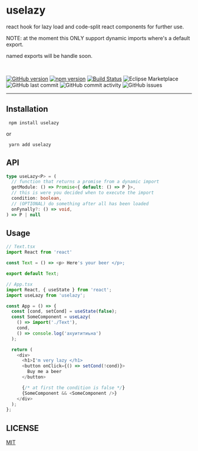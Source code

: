 # uselazy

react hook for lazy load and code-split react components for further use.

NOTE: at the moment this ONLY support dynamic imports where's a default export.

named exports will be handle soon.

<br />

[![GitHub version](https://badge.fury.io/gh/aneurysmjs%2Fuselazy.svg)](https://badge.fury.io/gh/aneurysmjs%2Fuselazy) [![npm version](https://badge.fury.io/js/react.svg)](https://badge.fury.io/js/react) [![Build Status](https://travis-ci.org/aneurysmjs/uselazy.png?branch=master)](https://travis-ci.org/aneurysmjs/uselazy) ![Eclipse Marketplace](https://img.shields.io/eclipse-marketplace/last-update/uselazy.svg) ![GitHub last commit](https://img.shields.io/github/last-commit/aneurysmjs/uselazy.svg) ![GitHub commit activity](https://img.shields.io/github/commit-activity/m/aneurysmjs/uselazy.svg) ![GitHub issues](https://img.shields.io/github/issues/aneurysmjs/uselazy.svg)

<hr />

## Installation

```
 npm install uselazy
```

or 

```
 yarn add uselazy
```

## API

```typescript 
type useLazy<P> = (
  // function that returns a promise from a dynamic import
  getModule: () => Promise<{ default: () => P }>, 
  // this is were you decided when to execute the import
  condition: boolean, 
  // (OPTIONAL) do something after all has been loaded
  onFynally?: () => void, 
) => P | null
```
## Usage

``` javascript
// Text.tsx
import React from 'react'

const Text = () => <p> Here's your beer </p>;

export default Text;

// App.tsx
import React, { useState } from 'react';
import useLazy from 'uselazy';

const App = () => {
  const [cond, setCond] = useState(false);
  const SomeComponent = useLazy(
    () => import('./Text'),
    cond,
    () => console.log('ахуититиьна')
  );

  return (
    <div>
      <h1>I'm very lazy </h1>
      <button onClick={() => setCond(!cond)}>
        Buy me a beer 
      </button>

      {/* at first the condition is false */}
      {SomeComponent && <SomeComponent />}
    </div>
  );
};
```

## LICENSE

[MIT](LICENSE)
